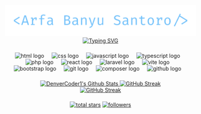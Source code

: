 <div align="center">
  <a href="https://github.com/Banyuarfa">
    <img src="assets/ArfaBanyuSantoro.png" alt="Arfa Banyu Santoro" />
  </a>
</div>

<div align="center">
  <a href="https://github.com/Banyuarfa">
    <img src="https://readme-typing-svg.herokuapp.com?font=Fira+Code&pause=1000&color=73C2FB&center=true&vCenter=true&width=435&lines=Junior+Full-Stack+Web+Developer;Currently+studying+at+SMKN+1+Jakarta;2%2B+years+of+coding+experience;Always+learning+new+things" alt="Typing SVG" />
  </a>
</div>

###

<div align="center">
  <img src="https://skillicons.dev/icons?i=html" height="30" alt="html logo"  />
  <img width="12" />
  <img src="https://skillicons.dev/icons?i=css" height="30" alt="css logo"  />
  <img width="12" />
  <img src="https://skillicons.dev/icons?i=js" height="30" alt="javascript logo"  />
  <img width="12" />
  <img src="https://skillicons.dev/icons?i=ts" height="30" alt="typescript logo"  />
  <img width="12" />
  <img src="https://skillicons.dev/icons?i=php" height="30" alt="php logo"  />
  <img width="12" />
  <img src="https://skillicons.dev/icons?i=react" height="30" alt="react logo"  />
  <img width="12" />
  <img src="https://skillicons.dev/icons?i=laravel" height="30" alt="laravel logo"  />
  <img width="12" />
  <img src="https://skillicons.dev/icons?i=vite" height="30" alt="vite logo"  />
  <img width="12" />
  <img src="https://skillicons.dev/icons?i=bootstrap" height="30" alt="bootstrap logo"  />
  <img width="12" />
  <img src="https://cdn.jsdelivr.net/gh/devicons/devicon/icons/git/git-original.svg" height="30" alt="git logo"  />
  <img width="12" />
  <img src="https://cdn.jsdelivr.net/gh/devicons/devicon/icons/composer/composer-original.svg" height="30" alt="composer logo"  />
  <img width="12" />
  <img src="https://skillicons.dev/icons?i=github" height="30" alt="github logo"  />
  <img width="12" />
</div>

###

<div align="center">
  <a href="https://github.com/anuraghazra/github-readme-stats">
    <img alt="DenverCoder1's Github Stats" src="https://denvercoder1-github-readme-stats.vercel.app/api/?username=Banyuarfa&show_icons=true&include_all_commits=true&count_private=true&theme=tokyonight&hide_border=true" height="150px" />
  </a>
  <a href="https://git.io/streak-stats">
    <img src="https://github-readme-stats.vercel.app/api/top-langs/?username=Banyuarfa&layout=compact&theme=tokyonight&hide_border=true" height="150px" alt="GitHub Streak"/>
  </a>
</div>

<div align="center">
  <a href="https://git.io/streak-stats">
    <img src="https://streak-stats.demolab.com?user=Banyuarfa&theme=tokyonight&hide_border=true" alt="GitHub Streak" height="150px" />
  </a>
</div>

###

<div align="center">
  <a href="https://github.com/DenverCoder1?tab=repositories&sort=stargazers">
    <img alt="total stars" title="Total stars on GitHub" src="https://custom-icon-badges.demolab.com/github/stars/Banyuarfa?color=55960c&style=for-the-badge&labelColor=488207&logo=star"/></a>
  <a href="https://github.com/DenverCoder1?tab=followers">
    <img alt="followers" title="Follow me on Github" src="https://custom-icon-badges.demolab.com/github/followers/Banyuarfa?color=236ad3&labelColor=1155ba&style=for-the-badge&logo=person-add&label=Follow&logoColor=white"/>
  </a>
</div>
